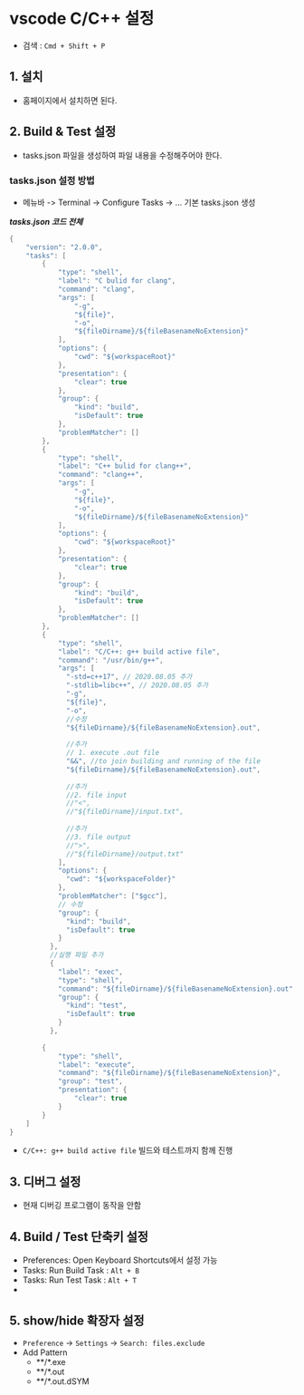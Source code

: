 # vscode C/C++ 설정
* 검색 : `Cmd + Shift + P`

## 1. 설치
* 홈페이지에서 설치하면 된다.
## 2. Build & Test 설정
* tasks.json 파일을 생성하여 파일 내용을 수정해주어야 한다.
### tasks.json 설정 방법
* 메뉴바 -> Terminal -> Configure Tasks -> ... 기본 tasks.json 생성

***tasks.json 코드 전체*** 
```java
{
    "version": "2.0.0",
    "tasks": [
        {
            "type": "shell",
            "label": "C bulid for clang",
            "command": "clang",
            "args": [
                "-g",
                "${file}",
                "-o",
                "${fileDirname}/${fileBasenameNoExtension}"
            ],
            "options": {
                "cwd": "${workspaceRoot}"
            },
            "presentation": {
                "clear": true
            },
            "group": {
                "kind": "build",
                "isDefault": true
            },
            "problemMatcher": []
        },
        {
            "type": "shell",
            "label": "C++ bulid for clang++",
            "command": "clang++",
            "args": [
                "-g",
                "${file}",
                "-o",
                "${fileDirname}/${fileBasenameNoExtension}"
            ],
            "options": {
                "cwd": "${workspaceRoot}"
            },
            "presentation": {
                "clear": true
            },
            "group": {
                "kind": "build",
                "isDefault": true
            },
            "problemMatcher": []
        },
        {
            "type": "shell",
            "label": "C/C++: g++ build active file",
            "command": "/usr/bin/g++",
            "args": [
              "-std=c++17", // 2020.08.05 추가
              "-stdlib=libc++", // 2020.08.05 추가
              "-g",
              "${file}",
              "-o",
              //수정
              "${fileDirname}/${fileBasenameNoExtension}.out",
      
              //추가
              // 1. execute .out file
              "&&", //to join building and running of the file
              "${fileDirname}/${fileBasenameNoExtension}.out",
      
              //추가
              //2. file input
              //"<",
              //"${fileDirname}/input.txt",
      
              //추가
              //3. file output
              //">",
              //"${fileDirname}/output.txt"
            ],
            "options": {
              "cwd": "${workspaceFolder}"
            },
            "problemMatcher": ["$gcc"],
            // 수정
            "group": {
              "kind": "build",
              "isDefault": true
            }
          },
          //실행 파일 추가
          {
            "label": "exec",
            "type": "shell",
            "command": "${fileDirname}/${fileBasenameNoExtension}.out",
            "group": {
              "kind": "test",
              "isDefault": true
            }
          },
      
        {
            "type": "shell",
            "label": "execute",
            "command": "${fileDirname}/${fileBasenameNoExtension}",
            "group": "test",
            "presentation": {
                "clear": true
            }
        }
    ]
}
```
* `C/C++: g++ build active file` 빌드와 테스트까지 함께 진행
## 3.  디버그 설정
* 현재 디버깅 프로그램이 동작을 안함
## 4. Build / Test 단축키 설정
* Preferences: Open Keyboard Shortcuts에서 설정 가능
* Tasks: Run Build Task : `Alt + B`
* Tasks: Run Test Task : `Alt + T`
* 
## 5. show/hide 확장자 설정
* `Preference` -> `Settings` -> `Search: files.exclude`
* Add Pattern
	* **/*.exe
	* **/*.out
	* **/*.out.dSYM

